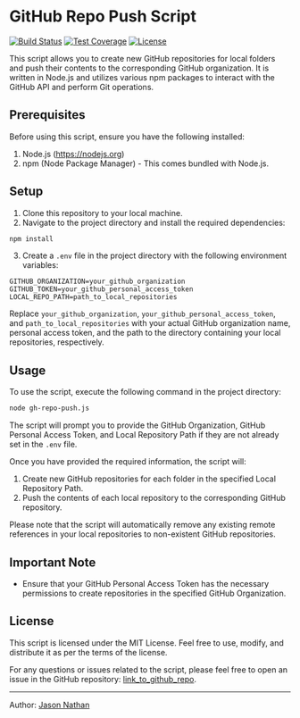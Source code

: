 # GitHub Repo Push Script

[![Build Status](https://img.shields.io/github/workflow/status/jasonnathan/gh-upload/CI%20-%20Run%20Tests?logo=github&style=flat-square)](https://github.com/jasonnathan/gh-upload/actions)
[![Test Coverage](https://img.shields.io/codecov/c/gh/jasonnathan/gh-upload?logo=codecov&style=flat-square)](https://codecov.io/gh/jasonnathan/gh-upload)
[![License](https://img.shields.io/github/license/jasonnathan/gh-upload?style=flat-square)](https://github.com/jasonnathan/gh-upload/blob/master/LICENSE)


This script allows you to create new GitHub repositories for local folders and push their contents to the corresponding GitHub organization. It is written in Node.js and utilizes various npm packages to interact with the GitHub API and perform Git operations.

## Prerequisites

Before using this script, ensure you have the following installed:

1. Node.js (https://nodejs.org)
2. npm (Node Package Manager) - This comes bundled with Node.js.

## Setup

1. Clone this repository to your local machine.
2. Navigate to the project directory and install the required dependencies:

```bash
npm install
```

3. Create a `.env` file in the project directory with the following environment variables:

```plaintext
GITHUB_ORGANIZATION=your_github_organization
GITHUB_TOKEN=your_github_personal_access_token
LOCAL_REPO_PATH=path_to_local_repositories
```

Replace `your_github_organization`, `your_github_personal_access_token`, and `path_to_local_repositories` with your actual GitHub organization name, personal access token, and the path to the directory containing your local repositories, respectively.

## Usage

To use the script, execute the following command in the project directory:

```bash
node gh-repo-push.js
```

The script will prompt you to provide the GitHub Organization, GitHub Personal Access Token, and Local Repository Path if they are not already set in the `.env` file.

Once you have provided the required information, the script will:

1. Create new GitHub repositories for each folder in the specified Local Repository Path.
2. Push the contents of each local repository to the corresponding GitHub repository.

Please note that the script will automatically remove any existing remote references in your local repositories to non-existent GitHub repositories.

## Important Note

- Ensure that your GitHub Personal Access Token has the necessary permissions to create repositories in the specified GitHub Organization.

## License

This script is licensed under the MIT License. Feel free to use, modify, and distribute it as per the terms of the license.

For any questions or issues related to the script, please feel free to open an issue in the GitHub repository: [link_to_github_repo](https://github.com/jasonnathan/gh-upload).

---
Author: [Jason Nathan](https://github.com/jasonnathan)